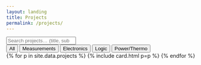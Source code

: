 ```yaml
---
layout: landing
title: Projects
permalink: /projects/
---
```


<!-- Projects page reuses the same grid -->
<section class="controls">
  <input id="q" type="search" placeholder="Search projects… (title, subtitle, tag)" aria-label="Search projects">
  <div id="chips" class="chips">
    <button class="chip active" data-cat="all">All</button>
    <button class="chip" data-cat="measurements">Measurements</button>
    <button class="chip" data-cat="electronics">Electronics</button>
    <button class="chip" data-cat="logic">Logic</button>
    <button class="chip" data-cat="power">Power/Thermo</button>
  </div>
</section>

<section class="grid" id="grid">
{% for p in site.data.projects %}
  {% include card.html p=p %}
{% endfor %}
</section>
